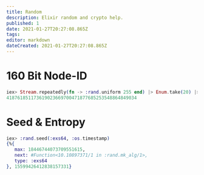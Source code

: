 ```yaml
---
title: Random
description: Elixir random and crypto help.
published: 1
date: 2021-01-27T20:27:08.865Z
tags: 
editor: markdown
dateCreated: 2021-01-27T20:27:08.865Z
---
```


# 160 Bit Node-ID
``` elixir
iex> Stream.repeatedly(fn -> :rand.uniform 255 end) |> Enum.take(20) |> :binary.list_to_bin |> :binary.decode_unsigned
418761851173619023669700471877685253548864849034
```

# Seed & Entropy
``` elixir
iex> :rand.seed(:exs64, :os.timestamp)
{%{
   max: 18446744073709551615,
   next: #Function<10.10897371/1 in :rand.mk_alg/1>,
   type: :exs64
}, 15599426412838157331}
```

